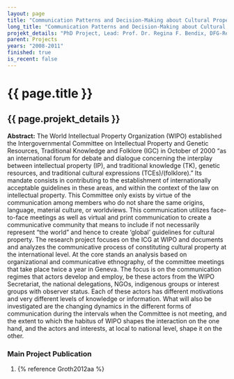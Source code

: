 ```yaml
---
layout: page
title: "Communication Patterns and Decision-Making about Cultural Property at WIPO"
long_title: "Communication Patterns and Decision-Making about Cultural Property in the International Forum of the World Intellectual Property Organization (PhD Project, Lead: Prof. Dr. Regina F. Bendix, DFG-Research Group Cultural Property)"
projekt_details: "PhD Project, Lead: Prof. Dr. Regina F. Bendix, DFG-Research Group Cultural Property"
parent: Projects
years: "2008-2011"
finished: true
is_recent: false
---
```

<div class="projekte">
<h1>{{ page.title }}</h1>
<h2>{{ page.projekt_details }}</h2>

<strong>Abstract:</strong> The World Intellectual Property Organization (WIPO) established the Intergovernmental Committee on Intellectual Property and Genetic Resources, Traditional Knowledge and Folklore (IGC) in October of 2000 “as an international forum for debate and dialogue concerning the interplay between intellectual property (IP), and traditional knowledge (TK), genetic resources, and traditional cultural expressions (TCEs)/(folklore).” Its mandate consists in contributing to the establishment of internationally acceptable guidelines in these areas, and within the context of the law on intellectual property. This Committee only exists by virtue of the communication among members who do not share the same origins, language, material culture, or worldviews. This communication utilizes face-to-face meetings as well as virtual and print communication to create a communicative community that means to include if not necessarily represent “the world” and hence to create ‘global’ guidelines for cultural property. The research project focuses on the ICG at WIPO and documents and analyzes the communicative process of constituting cultural property at the international level. At the core stands an analysis based on organizational and communicative ethnography, of the committee meetings that take place twice a year in Geneva. The focus is on the communication regimes that actors develop and employ, be these actors from the WIPO Secretariat, the national delegations, NGOs, indigenous groups or interest groups with observer status. Each of these actors has different motivations and very different levels of knowledge or information. What will also be investigated are the changing dynamics in the different forms of communication during the intervals when the Committee is not meeting, and the extent to which the habitus of WIPO shapes the interaction on the one hand, and the actors and interests, at local to national level, shape it on the other.

<h3>Main Project Publication</h3>
<ol>
	<li>{% reference Groth2012aa %}</li>
</ol>
</div>
